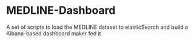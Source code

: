 # MEDLINE-Dashboard
A set of scripts to load the MEDLINE dataset to elasticSearch and build a Kibana-based dashboard maker fed it
